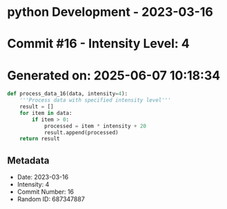 ﻿# python Development - 2023-03-16
# Commit #16 - Intensity Level: 4
# Generated on: 2025-06-07 10:18:34
```python
def process_data_16(data, intensity=4):
    '''Process data with specified intensity level'''
    result = []
    for item in data:
        if item > 0:
            processed = item * intensity + 20
            result.append(processed)
    return result
```
## Metadata
- Date: 2023-03-16
- Intensity: 4
- Commit Number: 16
- Random ID: 687347887
